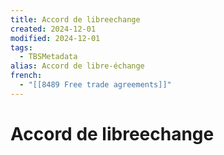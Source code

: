 ```yaml
---
title: Accord de libreechange
created: 2024-12-01
modified: 2024-12-01
tags:
  - TBSMetadata
alias: Accord de libre-échange
french:
  - "[[8489 Free trade agreements]]"
---
```

# Accord de libreechange
